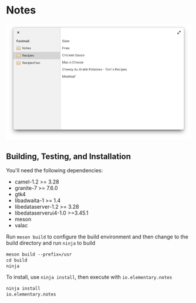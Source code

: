 # Notes
![Mail Screenshot](data/screenshot.png?raw=true)

## Building, Testing, and Installation

You'll need the following dependencies:
* camel-1.2 >= 3.28
* granite-7 >= 7.6.0
* gtk4
* libadwaita-1 >= 1.4
* libedataserver-1.2 >= 3.28
* libedataserverui4-1.0 >=3.45.1
* meson
* valac

Run `meson build` to configure the build environment and then change to the build directory and run `ninja` to build

    meson build --prefix=/usr
    cd build
    ninja

To install, use `ninja install`, then execute with `io.elementary.notes`

    ninja install
    io.elementary.notes
